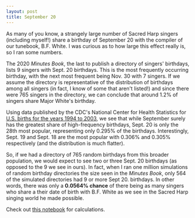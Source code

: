 ```yaml
---
layout: post
title: September 20
---
```


As many of you know, a strangely large number of Sacred Harp singers (including myself!) share a birthday of September 20 with the compiler of our tunebook, B.F. White. I was curious as to how large this effect really is, so I ran some numbers.

The 2020 *Minutes Book*, the last to publish a directory of singers' birthdays, lists 9 singers with Sept. 20 birthdays. This is the most frequently occurring birthday, with the next most frequent being Nov. 30 with 7 singers. If we assume the directory is representative of the distribution of birthdays among all singers (in fact, I know of some that aren't listed!) and since there were 765 singers in the directory, we can conclude that around 1.2% of singers share Major White's birthday.

Using data published by the CDC's National Center for Health Statistics for [U.S. births for the years 1994 to 2003](https://github.com/fivethirtyeight/data/tree/master/births), we see that while September surely has the greatest share of high-frequency birthdays, Sept. 20 is only the 28th most popular, representing only 0.295% of the birthdays. Interestingly, Sept. 19 and Sept. 18 are the most popular with 0.306% and 0.305% respectively (and the distribution is much flatter).

So, if we had a directory of 765 random birthdays from this broader population, we would expect to see two or three Sept. 20 birthdays (as opposed to the 9 we see in ours). In fact, when I ran one million simulations of random birthday directories the size seen in the *Minutes Book*, only 564 of the simulated directories had 9 or more Sept 20. birthdays. In other words, there was only a **0.0564% chance** of there being as many singers who share a their date of birth with B.F. White as we see in the Sacred Harp singing world he made possible.

Check out [this notebook](https://colab.research.google.com/drive/1xggMOeY0fGK0OBL92f86YYTvzqUcMM7o?usp=sharing) for calculations.
